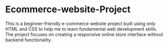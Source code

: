 # Ecommerce-website-Project
This is a beginner-friendly e-commerce website project built using only HTML and CSS to help me to learn fundamental web development skills. The project focuses on creating a responsive online store interface without backend functionality.
